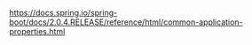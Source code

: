 

https://docs.spring.io/spring-boot/docs/2.0.4.RELEASE/reference/html/common-application-properties.html
